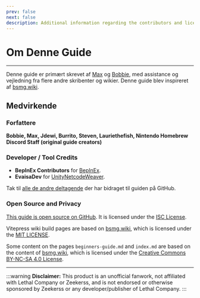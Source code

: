 ```yaml
---
prev: false
next: false
description: Additional information regarding the contributors and licensing of the Lethal Company Modding Wiki.
---
```


# Om Denne Guide

***

Denne guide er primært skrevet af [Max](https://github.com/MaxWasUnavailable) og [Bobbie](https://twitter.com/VRBobbie), med assistance og vejledning fra flere andre skribenter og wikier. Denne guide blev inspireret af [bsmg.wiki](https://bsmg.wiki).

## Medvirkende

### Forfattere

**Bobbie, Max, Jdewi, Burrito, Steven, Lauriethefish, Nintendo Homebrew Discord Staff (original guide creators)** <!-- TODO: Update with new contributors from lethal.wiki and trombone.wiki -->

### Developer / Tool Credits

- **BepInEx Contributors** for [BepInEx](https://github.com/BepInEx/BepInEx).
- **EvaisaDev** for [UnityNetcodeWeaver](https://github.com/EvaisaDev/UnityNetcodeWeaver).

Tak til [alle de andre deltagende](https://github.com/LethalCompany/ModdingWiki/graphs/contributors) der har bidraget til guiden på GitHub.

### **Open Source and Privacy**

[This guide is open source on GitHub](https://github.com/LethalCompany/ModdingWiki). It is licensed under the [ISC License](https://github.com/LethalCompany/ModdingWiki/blob/master/LICENSE.md).

Vitepress wiki build pages are based on [bsmg.wiki](https://bsmg.wiki), which is licensed under the [MIT LICENSE](https://github.com/bsmg/wiki/blob/master/LICENSE).

Some content on the pages `beginners-guide.md` and `index.md` are based on the content of [bsmg.wiki](https://bsmg.wiki), which is licensed under the [Creative Commons BY-NC-SA 4.0 License](https://github.com/bsmg/wiki/blob/master/wiki/LICENSE).

***

:::warning **Disclaimer:**
This product is an unofficial fanwork, not affiliated with Lethal Company or Zeekerss, and is not endorsed or otherwise sponsored by Zeekerss or any developer/publisher of Lethal Company.
:::
